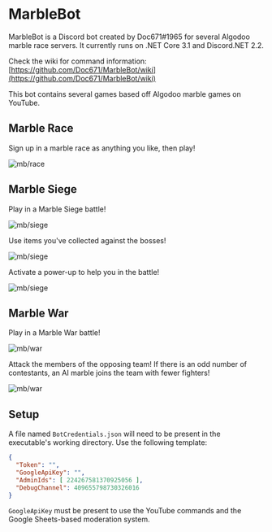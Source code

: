 # MarbleBot
MarbleBot is a Discord bot created by Doc671#1965 for several Algodoo marble race servers. It currently runs on .NET Core 3.1 and Discord.NET 2.2.

Check the wiki for command information: [https://github.com/Doc671/MarbleBot/wiki](https://github.com/Doc671/MarbleBot/wiki)

This bot contains several games based off Algodoo marble games on YouTube.

## Marble Race

Sign up in a marble race as anything you like, then play!

![mb/race](https://cdn.discordapp.com/attachments/296376584238137355/579963128792743946/unknown.png "Races")

## Marble Siege

Play in a Marble Siege battle!

![mb/siege](https://cdn.discordapp.com/attachments/296376584238137355/581958719236079777/unknown.png "The beginning of a Siege game")

Use items you've collected against the bosses!

![mb/siege](https://cdn.discordapp.com/attachments/296376584238137355/581959249635311617/unknown.png "Using an item during a Siege")

Activate a power-up to help you in the battle!

![mb/siege](https://cdn.discordapp.com/attachments/296376584238137355/581960295715569664/unknown.png "Activating a power-up during a Siege")

## Marble War

Play in a Marble War battle!

![mb/war](https://cdn.discordapp.com/attachments/296376584238137355/583227783577206784/unknown.png "Starting a War game")

Attack the members of the opposing team! If there is an odd number of contestants, an AI marble joins the team with fewer fighters!

![mb/war](https://cdn.discordapp.com/attachments/296376584238137355/583228188260433920/unknown.png "A war battle")

## Setup

A file named `BotCredentials.json` will need to be present in the executable's working directory. Use the following template:
```json
{
  "Token": "",
  "GoogleApiKey": "",
  "AdminIds": [ 224267581370925056 ],
  "DebugChannel": 409655798730326016
}
```

`GoogleApiKey` must be present to use the YouTube commands and the Google Sheets-based moderation system.